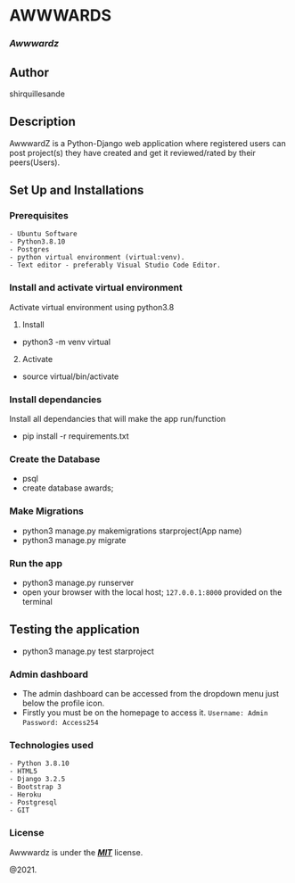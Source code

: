 # AWWWARDS
### ***Awwwardz***

## Author
shirquillesande

## Description
AwwwardZ is a Python-Django web application where registered users can post project(s) they have created and get it reviewed/rated by their peers(Users).


## Set Up and Installations

### Prerequisites   
    - Ubuntu Software
    - Python3.8.10
    - Postgres
    - python virtual environment (virtual:venv).
    - Text editor - preferably Visual Studio Code Editor.

###  Install and activate virtual environment
Activate virtual environment using python3.8 
1. Install
* python3 -m venv virtual
2. Activate
* source virtual/bin/activate

### Install dependancies
Install  all dependancies that will make the app run/function
* pip install -r requirements.txt

### Create the Database  
* psql
* create database awards;

### Make Migrations
* python3 manage.py makemigrations starproject(App name)
* python3 manage.py migrate

### Run the app
* python3 manage.py runserver
* open your browser with the local host; `127.0.0.1:8000` provided on the terminal

## Testing the application
* python3 manage.py test starproject

### Admin dashboard
* The admin dashboard can be accessed from the dropdown menu just below the profile icon.
* Firstly you must be on the homepage to access it.
`Username: Admin`
`Password: Access254`

### Technologies used  
    - Python 3.8.10 
    - HTML5
    - Django 3.2.5   
    - Bootstrap 3
    - Heroku 
    - Postgresql
    - GIT

### License

Awwwardz is under the ***[MIT](LICENSE)*** license.

@2021.          
